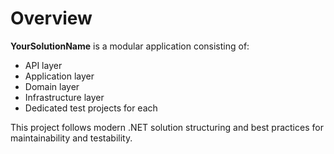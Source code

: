 # Overview

**YourSolutionName** is a modular application consisting of:

- API layer
- Application layer
- Domain layer
- Infrastructure layer
- Dedicated test projects for each

This project follows modern .NET solution structuring and best practices for maintainability and testability.
